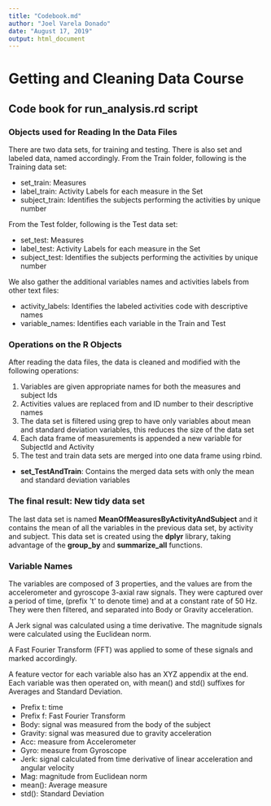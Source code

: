 ```yaml
---
title: "Codebook.md"
author: "Joel Varela Donado"
date: "August 17, 2019"
output: html_document
---
```


# Getting and Cleaning Data Course
## Code book for run_analysis.rd script

### Objects used for Reading In the Data Files

There are two data sets, for training and testing. There is also set and labeled data, named accordingly.
From the Train folder, following is the Training data set:

* set_train: Measures
* label_train: Activity Labels for each measure in the Set
* subject_train: Identifies the subjects performing the activities by unique number

From the Test folder, following is the Test data set: 

* set_test: Measures
* label_test: Activity Labels for each measure in the Set
* subject_test: Identifies the subjects performing the activities by unique number

We also gather the additional variables names and activities labels from other text files:

* activity_labels: Identifies the labeled activities code with descriptive names
* variable_names: Identifies each variable in the Train and Test 

### Operations on the R Objects

After reading the data files, the data is cleaned and modified with the following operations:

1. Variables are given appropriate names for both the measures and subject Ids
2. Activities values are replaced from and ID number to their descriptive names
3. The data set is filtered using grep to have only variables about mean and standard deviation variables, this
reduces the size of the data set
4. Each data frame of measurements is appended a new variable for SubjectId and Activity
5. The test and train data sets are merged into one data frame using rbind.

* **set_TestAndTrain**: Contains the merged data sets with only the mean and standard deviation variables

### The final result: New tidy data set
The last data set is named **MeanOfMeasuresByActivityAndSubject** and it contains the mean of all the variables in the previous data set, by activity and subject.
This data set is created using the **dplyr** library, taking advantage of the **group_by** and **summarize_all**  functions.

### Variable Names 
The variables are composed of 3 properties, and the values are from the accelerometer and gyroscope 3-axial raw signals. They were captured over a period of time, (prefix 't' to denote time) and at a constant rate of 50 Hz. They were then filtered, and separated into Body or Gravity acceleration.

A Jerk signal was calculated using a time derivative. The magnitude signals were calculated using the Euclidean norm.

A Fast Fourier Transform (FFT) was applied to some of these signals and marked accordingly.

A feature vector for each variable also has an XYZ appendix at the end.
Each variable was then operated on, with mean() and std() suffixes for Averages and Standard Deviation.

* Prefix t: time
* Prefix f: Fast Fourier Transform
* Body: signal was measured from the body of the subject
* Gravity: signal was measured due to gravity acceleration
* Acc: measure from Accelerometer
* Gyro: measure from Gyroscope
* Jerk: signal calculated from time derivative of linear acceleration and angular velocity
* Mag: magnitude from Euclidean norm
* mean(): Average measure
* std(): Standard Deviation

